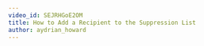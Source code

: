 ```yaml
---
video_id: SEJRHGoE2OM
title: How to Add a Recipient to the Suppression List
author: aydrian_howard
---
```

